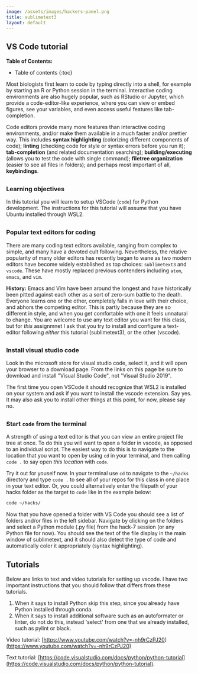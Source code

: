 ```yaml
---
image: /assets/images/hackers-panel.png
title: sublimetext3
layout: default
---
```


<style>
h2 {
    margin-top: 30px;
}
h3 {
    margin-top: 30px;
}
</style>


## VS Code tutorial

**Table of Contents:**
* Table of contents
{:toc}

Most biologists first learn to code by typing directly into a shell, 
for example by starting an R or Python session in the terminal.
Interactive coding environments are also hugely popular, such 
as RStudio or Jupyter, which provide a code-editor-like experience,
where you can view or embed figures, see your variables, 
and even access useful features like tab-completion. 

Code editors provide many more features than interactive coding 
environments, and/or make them available in a much faster and/or
prettier way. This includes **syntax highlighting** 
(colorizing different components of code); **linting** (checking code
for style or syntax errors before you run it); **tab-completion** (and 
related documentation searching); **building/executing** 
(allows you to test the code with single command);
**filetree organization** (easier to see all files in folders); 
and perhaps most important of all, **keybindings**. 


### Learning objectives
In this tutorial you will learn to setup VSCode (`code`) for Python development.
The instructions for this tutorial will assume that you have Ubuntu 
installed through WSL2. 


### Popular text editors for coding
There are many coding text editors available, ranging from complex to simple, 
and many have a devoted cult following. Nevertheless, the relative popularity 
of many older editors has recently began to wane as two modern editors 
have become widely established as top choices: `sublimetext3` and `vscode`. 
These have mostly replaced previous contenders including `atom`, `emacs`, 
and `vim`. 

**History:**
Emacs and Vim have been around the longest and have historically been pitted 
against each other as a sort of zero-sum battle to the death. Everyone learns 
one or the other, completely falls in love with their choice, and abhors 
the competing editor. This is partly because they are so different in style, 
and when you get comfortable with one it feels unnatural to change. 
You are welcome to use any text editor you want for this class, but for 
*this* assignmnet I ask that you try to install and configure a text-editor 
following *either* this tutorial (sublimetext3), or the other (vscode).



### Install visual studio code
Look in the microsoft store for visual studio code, select it, 
and it will open your browser to a download page.
From the links on this page be sure to download and 
install "Visual Studio Code", not "Visual Studio 2019".


<div class="alert alert-info">
The first time you open VSCode it should recognize that WSL2
is installed on your system and ask if you want to install 
the vscode extension. Say yes. It may also ask you to install other things
at this point, for now, please say no.
</div>


### Start `code` from the terminal
A strength of using a text editor is that you can view an entire project file
tree at once. To do this you will want to open a folder in vscode, as opposed
to an individual script. The easiest way to do this is to navigate to the 
location that you want to open by using `cd` in your terminal, and then calling
`code .` to say open <i>this location</i> with `code`.

Try it out for youself now. In your terminal use `cd` to navigate to 
the `~/hacks` directory and type `code .` to see all of your
repos for this class in one place in your text editor. Or, you could 
alternatively enter the filepath of your hacks folder as the target 
to `code` like in the example below:

```bash
code ~/hacks/
```

Now that you have opened a folder with VS Code you should see 
a list of folders and/or files in the left sidebar. Navigate by clicking
on the folders and select a Python module (.py file) from the hack-7 
session (or any Python file for now). You should see the text of the file
display in the main window of sublimetext, and it should also detect the
type of code and automatically color it appropriately (syntax highlighting).


## Tutorials

Below are links to text and video tutorials for setting up vscode. I have 
two important instructions that you should follow that differs from these
tutorials. 

1. When it says to install Python skip this step, since you already have 
Python installed through conda.
2. When it says to install additional software such as an autoformater or 
linter, do not do this, instead 'select' from one that we already installed,
such as pylint or black.


Video tutorial: [https://www.youtube.com/watch?v=-nh9rCzPJ20](https://www.youtube.com/watch?v=-nh9rCzPJ20)

Text tutorial: [https://code.visualstudio.com/docs/python/python-tutorial](https://code.visualstudio.com/docs/python/python-tutorial). 

